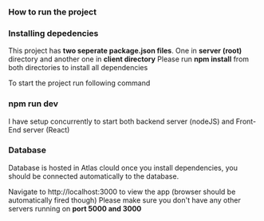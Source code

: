 ### How to run the project

### Installing depedencies

This project has **two seperate package.json files**. One in **server (root)** directory and another one in **client directory**
Please run **npm install** from both directories to install all dependencies

To start the project run following command

### npm run dev

I have setup concurrently to start both backend server (nodeJS) and Front-End server (React)

### Database

Database is hosted in Atlas clould once you install dependencies, you should be connected automatically to the database.

Navigate to http://localhost:3000 to view the app (browser should be automatically fired though)
Please make sure you don't have any other servers running on **port 5000 and 3000**
